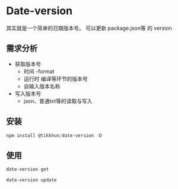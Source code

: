 # Date-version

其实就是一个简单的日期版本号。
可以更新 package.json等 的 version

## 需求分析

- 获取版本号
  - 时间 -format
  - 运行时 编译等环节的版本号
  - 自输入版本名称
- 写入版本号
  - json、普通txt等的读取与写入

## 安装

```powershell
npm install @tikkhun/date-version -D

```

## 使用

```powershell
date-version get

date-version update
```
